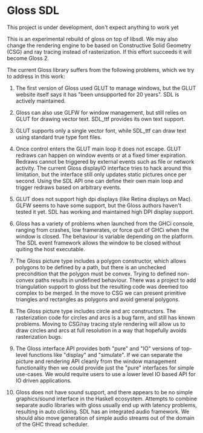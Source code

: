 # Gloss SDL

This project is under development, don't expect anything to work yet

This is an experimental rebuild of gloss on top of libsdl. We may also change the rendering engine to be based on Constructive Solid Geometry (CSG) and ray tracing instead of rasterization. If this effort succeeds it will become Gloss 2.

The current Gloss library suffers from the following problems, which we try to address in this work:

1. The first version of Gloss used GLUT to manage windows, but the GLUT website itself says it has "been unsupported for 20 years". SDL is actively maintained.

2. Gloss can also use GLFW for window management, but still relies on GLUT for drawing vector text. SDL_ttf provides its own text support.

3. GLUT supports only a single vector font, while SDL_ttf can draw text using standard true type font files.

4. Once control enters the GLUT main loop it does not escape. GLUT redraws can happen on window events or at a fixed timer expiration. Redraws cannot be triggered by external events such as file or network activity. The current Gloss displayIO interface tries to hack around this limitation, but the interface still only updates static pictures once per second. Using the SDL API one can define their own main loop and trigger redraws based on arbitrary events.

5. GLUT does not support high dpi displays (like Retina displays on Mac). GLFW seems to have some support, but the Gloss authors haven't tested it yet. SDL has working and maintained high DPI display support.

6. Gloss has a variety of problems when launched from the GHCi console, ranging from crashes, low framerates, or force quit of GHCi when the window is closed. The behaviour is variable depending on the platform. The SDL event framework allows the window to be closed without quiting the host executable.

7. The Gloss picture type includes a polygon constructor, which allows polygons to be defined by a path, but there is an unchecked precondition that the polygon must be convex. Trying to defined non-convex paths results in undefined behaviour. There was a project to add triangulation support to gloss but the resulting code was deemed too complex to be merged. In the move to CSG we can present primitive triangles and rectangles as polygons and avoid general polygons.

8. The Gloss picture type includes circle and arc constructors. The rasterization code for circles and arcs is a bug farm, and still has known problems. Moving to CSG/ray tracing style rendering will allow us to draw circles and arcs at full resolution in a way that hopefully avoids rasterization bugs.

9. The Gloss interface API provides both "pure" and "IO" versions of top-level functions like "display" and "simulate". If we can separate the picture and rendering API cleanly from the window management functionality then we could provide just the "pure" interfaces for simple use-cases. We would require users to use a lower level IO based API for IO driven applications.

10. Gloss does not have sound support, and there appears to be no simple graphics/sound interface in the Haskell ecosystem. Attempts to combine separate audio libraries with gloss usually end up with latency problems, resulting in auto clicking. SDL has an integrated audio framework. We should also move generation of simple audio streams out of the domain of the GHC thread scheduler.


